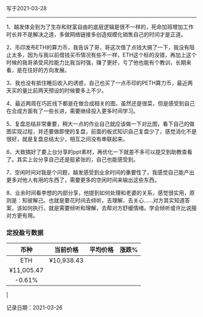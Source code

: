 写于2021-03-28

-----

1、越发体会到为了生存和财富自由的底层逻辑是很不一样的，死命加班增加工作时长并不是解决之道，多做网络链接多创造规模化销售自己的时间才是正道。

2、币印发布ETH的算力币，我告诉了哥，哥这次借了点钱大搞了一下，我没有阻止太多，因为与我以前借钱买币情况有些不一样，ETH这个标的没错，再加上这个时候的我哥承受风险能力比我当时强，赚了更好，亏了他也能有个教训，长期来看，是在往好的方向发展。

3、我也没有抵住睡后收入的诱惑，自己也买了一点币印的PETH算力币，最近两天买的量比前两天预设的时候要多上不少。

4、最近两周在巧匠线下都是在做合成相关的图，虽然还是很菜，但是感受到自己在合成方面有了一些长进，需要继续投入更多时间学习。

5、复盘总结非常重要，稍大一点的作业自己就应该做一下对比图，看下自己的做图实现过程，并还要做即使的复盘，前面的板式知识自己复盘少了，感觉消化不是很好，就是复盘总结太少，相互之间没有串联起来。

6、大致搞好了要上台分享的ppt素材，再优化一下就差不多可以提交到助教查看了。其实上台分享自己还是挺紧张的，自己也能感受到。

7、空闲时间对我是个问题，越发感受到业余时间的重要性了，我感觉自己能产出更多对他人有用的东西了，需要更多的空闲时间来输出这些东西。

8、业余时间看李想的内部分享，他提到如何处理和老婆的关系，感觉很实用，原则是：知彼解己。也就是要花时间去倾听，去理解，去关心……对方其实知道答案，该如何执行，就是需要倾听和理解，去帮对方舒缓情绪。学会倾听或许比说服对方更有用。


### 定投盈亏数据

| 币种 | 当前价格 | 平均价格 |  涨跌%  |  
| :--: | :----------: | :----------: | :-----: |
| ETH  |  ¥10,938.43
 |   ¥11,005.47
 | -0.61%
 | 

记录日期：2021-03-26
